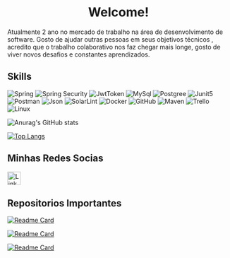 
<h1 align ="center"> Welcome!</h1>

Atualmente 2 ano no mercado de trabalho na área de desenvolvimento de software. Gosto de ajudar outras pessoas em seus objetivos técnicos , acredito que o trabalho colaborativo nos faz chegar mais longe, gosto de viver novos desafios e  constantes aprendizados.


## Skills

![Spring](https://img.shields.io/badge/Spring-6DB33F?style=for-the-badge&logo=spring&logoColor=white)
![Spring Security](https://img.shields.io/badge/Spring_Security-6DB33F?style=for-the-badge&logo=Spring-Security&logoColor=white)
![JwtToken](https://img.shields.io/badge/JWT-000000?style=for-the-badge&logo=JSON%20web%20tokens&logoColor=white)
![MySql](https://img.shields.io/badge/MySQL-005C84?style=for-the-badge&logo=mysql&logoColor=white)
![Postgree](https://img.shields.io/badge/PostgreSQL-316192?style=for-the-badge&logo=postgresql&logoColor=white)
![Junit5](https://img.shields.io/badge/Junit5-25A162?style=for-the-badge&logo=junit5&logoColor=white)
![Postman](https://img.shields.io/badge/Postman-FF6C37?style=for-the-badge&logo=Postman&logoColor=white)
![Json](https://img.shields.io/badge/json-5E5C5C?style=for-the-badge&logo=json&logoColor=white)
![SolarLint](https://img.shields.io/badge/SonarLint-CB2029?style=for-the-badge&logo=sonarlint&logoColor=white)
![Docker](https://img.shields.io/badge/Docker-2CA5E0?style=for-the-badge&logo=docker&logoColor=white)
![GitHub](https://img.shields.io/badge/GitHub-100000?style=for-the-badge&logo=github&logoColor=white)
![Maven](https://img.shields.io/badge/apache_maven-C71A36?style=for-the-badge&logo=apachemaven&logoColor=white)
![Trello](https://img.shields.io/badge/Trello-0052CC?style=for-the-badge&logo=trello&logoColor=white)
![Linux](https://img.shields.io/badge/Linux-FCC624?style=for-the-badge&logo=linux&logoColor=black)

  
     
![Anurag's GitHub stats](https://github-readme-stats.vercel.app/api?username=RodrigoPinheiro1&show_icons=true&theme=radical)


[![Top Langs](https://github-readme-stats.vercel.app/api/top-langs/?username=RodrigoPinheiro1&layout=compact&theme=radical)](https://github.com/RodrigoPinheiro1)

## Minhas Redes Socias 
[<img src = 'https://img.shields.io/badge/LinkedIn-0077B5?style=for-the-badge&logo=linkedin&logoColor=white'
alt ='Linkedin' height ='30'>](https://www.linkedin.com/in/rodrigo-pinheiro-silva-49b21921b/)

## Repositorios Importantes 
[![Readme Card](https://github-readme-stats.vercel.app/api/pin/?username=RodrigoPinheiro1&repo=OrcamentoMensalChanllengeAluraBackEnd&theme=radical)](https://github.com/RodrigoPinheiro1/OrcamentoMensalChanllengeAluraBackEnd)

[![Readme Card](https://github-readme-stats.vercel.app/api/pin/?username=RodrigoPinheiro1&repo=aluraflix-ms&theme=radical)](https://github.com/RodrigoPinheiro1/aluraflix-ms)

[![Readme Card](https://github-readme-stats.vercel.app/api/pin/?username=RodrigoPinheiro1&repo=GerenciamentoDePessoas&theme=radical)](https://github.com/RodrigoPinheiro1/GerenciamentoDePessoas)

